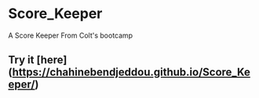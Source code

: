 # Score_Keeper
A Score Keeper From Colt's bootcamp 
## Try it [here] (https://chahinebendjeddou.github.io/Score_Keeper/)
